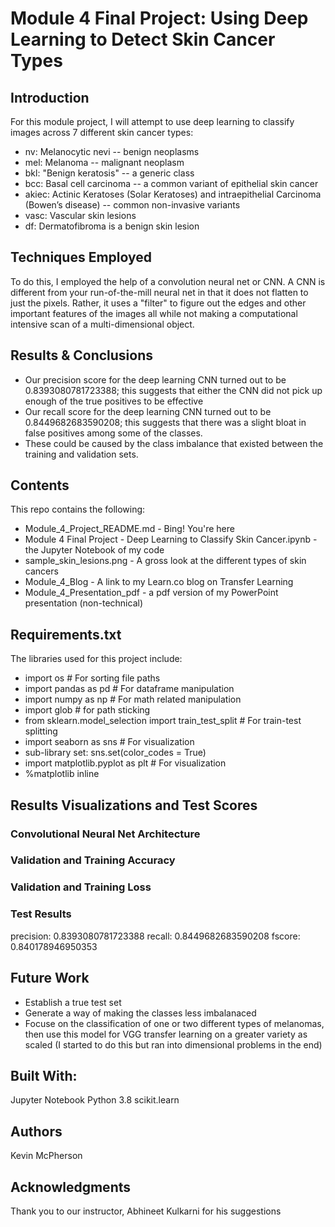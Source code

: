  # Module 4 Final Project: Using Deep Learning to Detect Skin Cancer Types


## Introduction
For this module project, I will attempt to use deep learning to classify images across 7 different skin cancer types: 

* nv: Melanocytic nevi -- benign neoplasms 
* mel: Melanoma  -- malignant neoplasm
* bkl: "Benign keratosis" -- a generic class
* bcc: Basal cell carcinoma -- a common variant of epithelial skin cancer
* akiec: Actinic Keratoses (Solar Keratoses) and intraepithelial Carcinoma (Bowen’s disease) -- common non-invasive variants
* vasc: Vascular skin lesions 
* df: Dermatofibroma is a benign skin lesion 

## Techniques Employed
To do this, I employed the help of a convolution neural net or CNN. A CNN is different from your run-of-the-mill neural net in that it does not flatten to just the pixels. Rather, it uses a "filter" to figure out the edges and other important features of the images all while not making a computational intensive scan of a multi-dimensional object.

## Results & Conclusions
* Our precision score for the deep learning CNN turned out to be 0.8393080781723388; this suggests that either the CNN did not pick up enough of the true positives to be effective
* Our recall score for the deep learning CNN turned out to be 0.8449682683590208; this suggests that there was a slight bloat in false positives among some of the classes.
* These could be caused by the class imbalance that existed between the training and validation sets. 


## Contents
This repo contains the following:
* Module_4_Project_README.md - Bing! You're here
* Module 4 Final Project - Deep Learning to Classify Skin Cancer.ipynb - the Jupyter Notebook of my code
* sample_skin_lesions.png - A gross look at the different types of skin cancers
* Module_4_Blog - A link to my Learn.co blog on Transfer Learning
* Module_4_Presentation_pdf - a pdf version of my PowerPoint presentation (non-technical)


## Requirements.txt
The libraries used for this project include: 
* import os # For sorting file paths
* import pandas as pd # For dataframe manipulation
* import numpy as np # For math related manipulation
* import glob # for path sticking
* from sklearn.model_selection import train_test_split # For train-test splitting
* import seaborn as sns # For visualization
* sub-library set: sns.set(color_codes = True) 
* import matplotlib.pyplot as plt # For visualization
* %matplotlib inline

## Results Visualizations and Test Scores
### Convolutional Neural Net Architecture

### Validation and Training Accuracy

### Validation and Training Loss

### Test Results
precision: 0.8393080781723388
recall: 0.8449682683590208
fscore: 0.840178946950353


## Future Work
* Establish a true test set
* Generate a way of making the classes less imbalanaced
* Focuse on the classification of one or two different types of melanomas, then use this model for VGG transfer learning on a greater variety as scaled (I started to do this but ran into dimensional problems in the end)


## Built With:
Jupyter Notebook
Python 3.8
scikit.learn

## Authors
Kevin McPherson

## Acknowledgments
Thank you to our instructor, Abhineet Kulkarni for his suggestions


